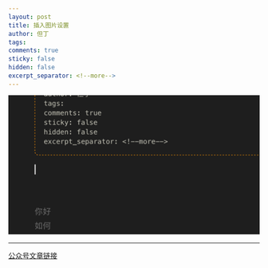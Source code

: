 ```yaml
---
layout: post
title: 插入图片设置
author: 但丁
tags: 
comments: true
sticky: false
hidden: false
excerpt_separator: <!--more-->
---
```



![image-20241001162541286](../images/image-20241001162541286.png)





---
[公众号文章链接](https://mp.weixin.qq.com/s/L-RiA9ECwKqAJdf486ChPQ)

